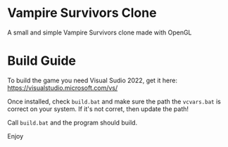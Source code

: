 # Vampire Survivors Clone
A small and simple Vampire Survivors clone made with OpenGL

# Build Guide

To build the game you need Visual Sudio 2022, get it here:
https://visualstudio.microsoft.com/vs/

Once installed, check `build.bat` and make sure the path the `vcvars.bat` is correct on your system.
If it's not corret, then update the path!

Call `build.bat` and the program should build.

Enjoy
